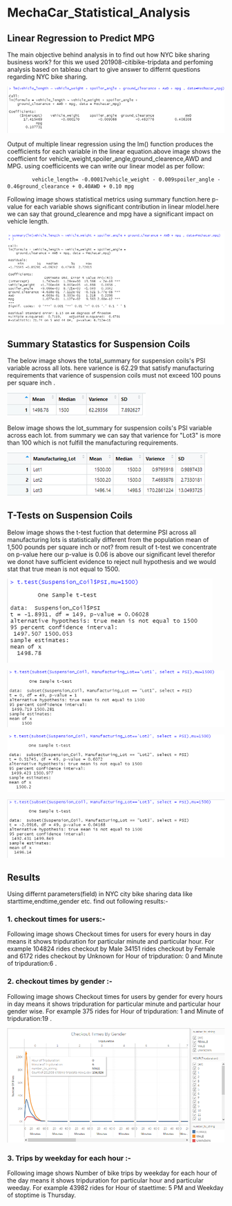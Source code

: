 # MechaCar_Statistical_Analysis

## Linear Regression to Predict MPG

   The main objective behind analysis in to find out how NYC bike sharing business work? for this we used 201908-citibike-tripdata and perfoming analysis based on tableau chart to give answer to differnt questions regarding NYC bike sharing.
   
![image](https://github.com/sanjal7137/MechaCar_Statistical_Analysis/blob/8731fb2b476084975eec52b4f6b1261221f1098d/Image/1.png)
 
Output of multiple linear regression using the lm() function produces the coefficients for each variable in the linear equation.above image shows the coefficient for vehicle_weight,spoiler_angle,ground_clearence,AWD and MPG. using coefficicents we can write our linear model as per follow:
 
            vehicle_length= -0.00017vehicle_weight - 0.009spoiler_angle - 0.46ground_clearance + 0.40AWD + 0.10 mpg
            
Following image shows statistical metrics using summary function.here p-value for each variable shows significant contribution in linear mlodel.here we can say that ground_clearence and mpg have a significant impact on vehicle length.
            
      
            
  ![image](https://github.com/sanjal7137/MechaCar_Statistical_Analysis/blob/2a23a6254ddcd8f1dbd85bb3db466c968412cd05/Image/2.png)
  
 ## Summary Statastics for Suspension Coils
 
 The below image shows the total_summary for suspension coils's PSI variable across all lots. here varience is 62.29 that satisfy manufacturing requirements that varience of suspension coils must not exceed 100 pouns per square inch .
 
 ![image](https://github.com/sanjal7137/MechaCar_Statistical_Analysis/blob/2a23a6254ddcd8f1dbd85bb3db466c968412cd05/Image/5.png)
 
 Below image shows the lot_summary for suspension coils's PSI variable across each lot. from summary we can say that varience for "Lot3" is more than 100 which is not fulfill the manufacturing requirements.
 
 ![image](https://github.com/sanjal7137/MechaCar_Statistical_Analysis/blob/2a23a6254ddcd8f1dbd85bb3db466c968412cd05/Image/6.png)
 
  ## T-Tests on Suspension Coils
 Below image shows the t-test fuction that determine PSI across all manufacturing lots is statistically different from the population mean of 1,500 pounds per square inch or not? from result of t-test we concentrate on p-value here our p-value is 0.06 is above our significant level therefor we donot have sufficient evidence to reject null hypothesis and we would stat that true mean is not equal to 1500.
 
![image](https://github.com/sanjal7137/MechaCar_Statistical_Analysis/blob/43752515560145a413c4041f8b660ec26db2f500/Image/3.png)

![image](https://github.com/sanjal7137/MechaCar_Statistical_Analysis/blob/43752515560145a413c4041f8b660ec26db2f500/Image/4.png)

![image](https://github.com/sanjal7137/MechaCar_Statistical_Analysis/blob/43752515560145a413c4041f8b660ec26db2f500/Image/lot2.png)

![image](https://github.com/sanjal7137/MechaCar_Statistical_Analysis/blob/43752515560145a413c4041f8b660ec26db2f500/Image/lot3.png)



 
## Results



Using differnt parameters(field) in NYC city bike sharing data like starttime,endtime,gender etc. find out following results:-

### 1. checkout times for users:-

   Following image shows Checkout times for users for every hours in day means it shows tripduration for particular minute and  particular hour. For example 104824 rides checkout by Male 34151 rides checkout by Female and 6172 rides checkout by Unknown for Hour of tripduration: 0 and Minute of tripduration:6 .



### 2. checkout times by gender :-

   Following image shows Checkout times for users by gender for every hours in day means it shows tripduration for particular minute and  particular hour gender wise. For example 375 rides for Hour of tripduration: 1 and Minute of tripduration:19 .


![image](https://github.com/sanjal7137/bikesharing/blob/30e19fbb221e77b55120205d01abb6d767caf894/Images/2new.png)

### 3. Trips by weekday for each hour :-

   Following image shows Number of bike trips by weekday for each hour of the day means it shows tripduration for particular hour and  particular weeday. For example 43982 rides for Hour of staettime: 5 PM and Weekday of stoptime is Thursday.
